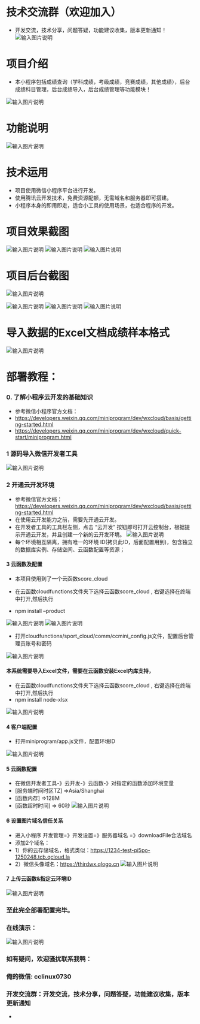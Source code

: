 
# 技术交流群（欢迎加入）
- 开发交流，技术分享，问题答疑，功能建议收集，版本更新通知！
 ![输入图片说明](https://images.gitee.com/uploads/images/2021/0915/111926_0d861ed6_9240987.png "微信图片_20210915111350.png")


# 项目介绍 
- 本小程序包括成绩查询（学科成绩，考级成绩，竞赛成绩，其他成绩），后台成绩科目管理，后台成绩导入，后台成绩管理等功能模块！ 

 ![输入图片说明](https://images.gitee.com/uploads/images/2021/0830/112008_23739fb0_9240987.png "ui.png")
# 功能说明
  ![输入图片说明](https://images.gitee.com/uploads/images/2021/0830/112021_93190038_9240987.gif "成绩 (2).gif")


# 技术运用

- 项目使用微信小程序平台进行开发。
- 使用腾讯云开发技术，免费资源配额，无需域名和服务器即可搭建。
- 小程序本身的即用即走，适合小工具的使用场景，也适合程序的开发。

# 项目效果截图
 ![输入图片说明](https://images.gitee.com/uploads/images/2021/0830/112040_41adbdaa_9240987.png "成绩列表.png")
![输入图片说明](https://images.gitee.com/uploads/images/2021/0830/112048_7e66299d_9240987.png "成绩查询1.png")
![输入图片说明](https://images.gitee.com/uploads/images/2021/0830/112054_0105dd59_9240987.png "成绩查询.png")

# 项目后台截图
![输入图片说明](https://images.gitee.com/uploads/images/2021/0830/112133_aa185db1_9240987.png "后台首页.png")
 
![输入图片说明](https://images.gitee.com/uploads/images/2021/0830/112110_15b3c91f_9240987.png "后台成绩管理.png")
![输入图片说明](https://images.gitee.com/uploads/images/2021/0830/112118_b767de07_9240987.png "后台成绩列表.png")
![输入图片说明](https://images.gitee.com/uploads/images/2021/0830/112125_9ec6690b_9240987.png "后台导入成绩.png")

# 导入数据的Excel文档成绩样本格式
![输入图片说明](https://images.gitee.com/uploads/images/2021/0830/112444_41cc1ef5_9240987.png "成绩样本.png")

# 部署教程：
### 0. 了解小程序云开发的基础知识
-  参考微信小程序官方文档：
- https://developers.weixin.qq.com/miniprogram/dev/wxcloud/basis/getting-started.html
- https://developers.weixin.qq.com/miniprogram/dev/wxcloud/quick-start/miniprogram.html

### 1 源码导入微信开发者工具
  ![输入图片说明](https://images.gitee.com/uploads/images/2021/0830/112152_4d096b50_9240987.png "导入.png")
  


### 2 开通云开发环境
 -  参考微信官方文档：https://developers.weixin.qq.com/miniprogram/dev/wxcloud/basis/getting-started.html
- 在使用云开发能力之前，需要先开通云开发。 
- 在开发者工具的工具栏左侧，点击 “云开发” 按钮即可打开云控制台，根据提示开通云开发，并且创建一个新的云开发环境。
![输入图片说明](https://images.gitee.com/uploads/images/2021/0811/232537_8a27b61c_9240987.png "云开发开通环境.png")
- 每个环境相互隔离，拥有唯一的环境 ID(拷贝此ID，后面配置用到)，包含独立的数据库实例、存储空间、云函数配置等资源；
 

#### 3 云函数及配置
- 本项目使用到了一个云函数score_cloud 


- 在云函数cloudfunctions文件夹下选择云函数score_cloud , 右键选择在终端中打开,然后执行 
- npm install –product

 ![输入图片说明](https://images.gitee.com/uploads/images/2021/0828/115003_bd34f305_9240987.png "终端打开.png")
![输入图片说明](https://images.gitee.com/uploads/images/2021/0828/115018_49563860_9240987.png "安装依赖.png")

- 打开cloudfunctions/sport_cloud/comm/ccmini_config.js文件，配置后台管理员账号和密码

 ![输入图片说明](https://images.gitee.com/uploads/images/2021/0911/150146_a9af88e5_9240987.png "设置管理员账号.png")

#### 本系统需要导入Excel文件，需要在云函数安装Excel内库支持，
- 在云函数cloudfunctions文件夹下选择云函数score_cloud , 右键选择在终端中打开,然后执行 
- npm install node-xlsx

![输入图片说明](https://images.gitee.com/uploads/images/2021/0830/112334_569b770c_9240987.png "安装xlxs支持.png")


#### 4  客户端配置
- 打开miniprogram/app.js文件，配置环境ID

 ![输入图片说明](https://images.gitee.com/uploads/images/2021/0811/232832_6053aae0_9240987.png "客户端配置.png")


#### 5  云函数配置
- 在微信开发者工具-》云开发-》云函数-》对指定的函数添加环境变量 
- [服务端时间时区TZ] =>Asia/Shanghai
- [函数内存] =>128M   
- [函数超时时间] => 60秒
 ![输入图片说明](https://images.gitee.com/uploads/images/2021/0830/112221_319a919f_9240987.png "云函数配置.png")

 

#### 6  设置图片域名信任关系
- 进入小程序 开发管理=》开发设置=》服务器域名 =》downloadFile合法域名	
- 添加2个域名：
- 1）你的云存储域名，格式类似：https://1234-test-pi5po-1250248.tcb.qcloud.la
- 2）微信头像域名：https://thirdwx.qlogo.cn 
![输入图片说明](https://images.gitee.com/uploads/images/2021/0811/233716_fccfac0e_9240987.png "业务域名.png")

#### 7  上传云函数&指定云环境ID

 ![输入图片说明](https://images.gitee.com/uploads/images/2021/0828/115037_1a90791e_9240987.png "上传云函数.png")

### 至此完全部署配置完毕。

### 在线演示：
 

 ![输入图片说明](https://images.gitee.com/uploads/images/2021/0811/233918_96b29222_9240987.jpeg "Free版-QR.jpg")


### 如有疑问，欢迎骚扰联系我鸭： 
### 俺的微信:  cclinux0730

### 开发交流群：开发交流，技术分享，问题答疑，功能建议收集，版本更新通知
-
 
